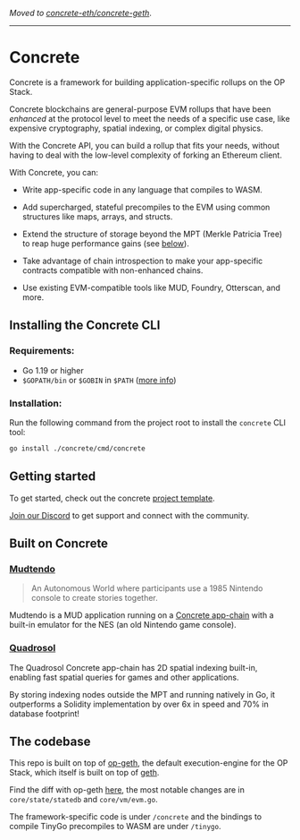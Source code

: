 *Moved to [concrete-eth/concrete-geth](https://github.com/concrete-eth/concrete-geth.git)*.

---

# Concrete

Concrete is a framework for building application-specific rollups on the OP Stack.

Concrete blockchains are general-purpose EVM rollups that have been _enhanced_ at the protocol level to meet the needs of a specific use case, like expensive cryptography, spatial indexing, or complex digital physics.

With the Concrete API, you can build a rollup that fits your needs, without having to deal with the low-level complexity of forking an Ethereum client.

With Concrete, you can:

- Write app-specific code in any language that compiles to WASM.

- Add supercharged, stateful precompiles to the EVM using common structures like maps, arrays, and structs.

- Extend the structure of storage beyond the MPT (Merkle Patricia Tree) to reap huge performance gains (see [below](#quadrosol)).

- Take advantage of chain introspection to make your app-specific contracts compatible with non-enhanced chains.

- Use existing EVM-compatible tools like MUD, Foundry, Otterscan, and more.

## Installing the Concrete CLI

### Requirements:

- Go 1.19 or higher
- `$GOPATH/bin` or `$GOBIN` in `$PATH` ([more info](https://go.dev/doc/code#Command))

### Installation:

Run the following command from the project root to install the `concrete` CLI tool:

```bash
go install ./concrete/cmd/concrete
```

## Getting started

To get started, check out the concrete [project template](https://github.com/concrete-eth/concrete-template).

[Join our Discord](https://discord.gg/xW4unzxbqT) to get support and connect with the community.

## Built on Concrete

### [Mudtendo](https://github.com/therealbytes/mudtendo)

> An Autonomous World where participants use a 1985 Nintendo console to create stories together.

Mudtendo is a MUD application running on a [Concrete app-chain](https://github.com/therealbytes/neschain) with a built-in emulator for the NES (an old Nintendo game console).

### [Quadrosol](https://github.com/therealbytes/quadrosol/tree/concrete)

The Quadrosol Concrete app-chain has 2D spatial indexing built-in, enabling fast spatial queries for games and other applications.

By storing indexing nodes outside the MPT and running natively in Go, it outperforms a Solidity implementation by over 6x in speed and 70% in database footprint!

## The codebase

This repo is built on top of [op-geth](https://github.com/ethereum-optimism/op-geth), the default execution-engine for the OP Stack, which itself is built on top of [geth](https://github.com/ethereum/go-ethereum).

Find the diff with op-geth [here](https://github.com/concrete-eth/concrete-geth/compare/op-last-base..main), the most notable changes are in `core/state/statedb` and `core/vm/evm.go`.

The framework-specific code is under `/concrete` and the bindings to compile TinyGo precompiles to WASM are under `/tinygo`.
